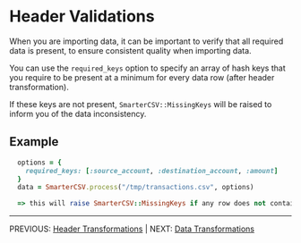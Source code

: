 
# Header Validations

When you are importing data, it can be important to verify that all required data is present, to ensure consistent quality when importing data.

You can use the `required_keys` option to specify an array of hash keys that you require to be present at a minimum for every data row (after header transformation).

If these keys are not present, `SmarterCSV::MissingKeys` will be raised to inform you of the data inconsistency.

## Example

```ruby
  options = {
    required_keys: [:source_account, :destination_account, :amount]
  }
  data = SmarterCSV.process("/tmp/transactions.csv", options)

  => this will raise SmarterCSV::MissingKeys if any row does not contain these three keys
```

----------------
PREVIOUS: [Header Transformations](./header_transformations.md) | NEXT: [Data Transformations](./data_transformations.md)
